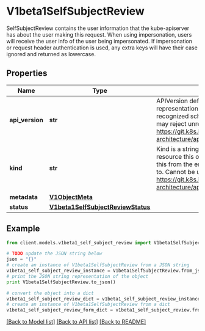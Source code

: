 # V1beta1SelfSubjectReview

SelfSubjectReview contains the user information that the kube-apiserver has about the user making this request. When using impersonation, users will receive the user info of the user being impersonated.  If impersonation or request header authentication is used, any extra keys will have their case ignored and returned as lowercase.

## Properties
Name | Type | Description | Notes
------------ | ------------- | ------------- | -------------
**api_version** | **str** | APIVersion defines the versioned schema of this representation of an object. Servers should convert recognized schemas to the latest internal value, and may reject unrecognized values. More info: https://git.k8s.io/community/contributors/devel/sig-architecture/api-conventions.md#resources | [optional] 
**kind** | **str** | Kind is a string value representing the REST resource this object represents. Servers may infer this from the endpoint the client submits requests to. Cannot be updated. In CamelCase. More info: https://git.k8s.io/community/contributors/devel/sig-architecture/api-conventions.md#types-kinds | [optional] 
**metadata** | [**V1ObjectMeta**](V1ObjectMeta.md) |  | [optional] 
**status** | [**V1beta1SelfSubjectReviewStatus**](V1beta1SelfSubjectReviewStatus.md) |  | [optional] 

## Example

```python
from client.models.v1beta1_self_subject_review import V1beta1SelfSubjectReview

# TODO update the JSON string below
json = "{}"
# create an instance of V1beta1SelfSubjectReview from a JSON string
v1beta1_self_subject_review_instance = V1beta1SelfSubjectReview.from_json(json)
# print the JSON string representation of the object
print V1beta1SelfSubjectReview.to_json()

# convert the object into a dict
v1beta1_self_subject_review_dict = v1beta1_self_subject_review_instance.to_dict()
# create an instance of V1beta1SelfSubjectReview from a dict
v1beta1_self_subject_review_form_dict = v1beta1_self_subject_review.from_dict(v1beta1_self_subject_review_dict)
```
[[Back to Model list]](../README.md#documentation-for-models) [[Back to API list]](../README.md#documentation-for-api-endpoints) [[Back to README]](../README.md)


